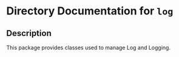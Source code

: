 # Directory Documentation for `log`

## Description
This package provides classes used to manage Log and Logging.
